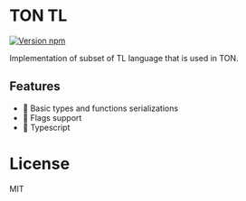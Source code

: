 # TON TL

[![Version npm](https://img.shields.io/npm/v/ton-tl.svg?logo=npm)](https://www.npmjs.com/package/ton-tl)

Implementation of subset of TL language that is used in TON.

## Features
- 🔧 Basic types and functions serializations
- 👀 Flags support
- 🌻 Typescript

# License

MIT
